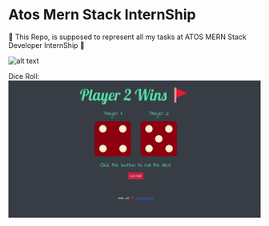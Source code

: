 # Atos Mern Stack InternShip
🔷 This Repo, is supposed to represent all my tasks at ATOS MERN Stack Developer InternShip 🔷

![alt text](https://1000logos.net/wp-content/uploads/2020/08/Logo-Atos.jpg)

Dice Roll: 
<br>
![alt text](https://github.com/Mohamed-Hema/AtosMernStackInternShip/blob/master/Projects%20GIFS/DiceRoll.gif)
